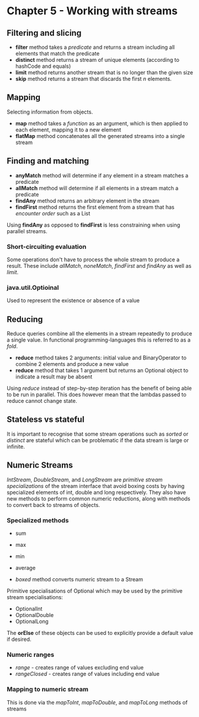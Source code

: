 # Chapter 5 - Working with streams

## Filtering and slicing

- **filter** method takes a *predicate* and returns a stream including all elements that match the predicate
- **distinct** method returns a stream of unique elements (according to hashCode and equals)
- **limit** method returns another stream that is no longer than the given size
- **skip** method returns a stream that discards the first *n* elements.

## Mapping

Selecting information from objects.  

- **map** method takes a *function* as an argument, which is then applied to each element, mapping it to a new element
- **flatMap** method concatenates all the generated streams into a single stream

## Finding and matching

- **anyMatch** method will determine if any element in a stream matches a predicate
- **allMatch** method will determine if all elements in a stream match a predicate
- **findAny** method returns an arbitrary element in the stream
- **findFirst** method returns the first element from a stream that has *encounter order* such as a List

Using **findAny** as opposed to **findFirst** is less constraining when using parallel streams.


### Short-circuiting evaluation

Some operations don't have to process the whole stream to produce a result. These include *allMatch*, *noneMatch*, *findFirst* and *findAny* as well as *limit*. 

### java.util.Optioinal

Used to represent the existence or absence of a value

## Reducing

Reduce queries combine all the elements in a stream repeatedly to produce a single value. In functional programming-languages this is referred to as a *fold*.

- **reduce** method takes 2 arguments: initial value and BinaryOperator<T> to combine 2 elements and produce a new value
- **reduce** method that takes 1 argument but returns an Optional object to indicate a result may be absent

Using *reduce* instead of step-by-step iteration has the benefit of being able to be run in parallel. This does however mean that the lambdas passed to reduce cannot change state.

## Stateless vs stateful

It is important to recognise that some stream operations such as *sorted* or *distinct* are stateful which can be problematic if the data stream is large or infinite.

## Numeric Streams

*IntStream*, *DoubleStream*, and *LongStream* are *primitive stream specializations* of the stream interface that avoid boxing costs by having specialized elements of int, double and long respectively. They also have new methods to perform common numeric reductions, along with methods to convert back to streams of objects.

### Specialized methods

- sum
- max
- min
- average

- *boxed* method converts numeric stream to a Stream

Primitive specialisations of Optional which may be used by the primitive stream specialisations:
- OptionalInt
- OptionalDouble
- OptionalLong

The **orElse** of these objects can be used to explicitly provide a default value if desired.

### Numeric ranges

- *range* - creates range of values excluding end value
- *rangeClosed* - creates range of values including end value

### Mapping to numeric stream

This is done via the *mapToInt*, *mapToDouble*, and *mapToLong* methods of streams